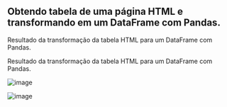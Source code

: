 ## Obtendo tabela de uma página HTML e transformando em um DataFrame com Pandas.

<p>Resultado da transformação da tabela HTML para um DataFrame com Pandas.</p>
<p>Resultado da transformação da tabela HTML para um DataFrame com Pandas.</p>


![image](https://github.com/italo-mgl/Ciencias_de_Dados_Projetos/assets/111648211/faffae8a-fb7a-4207-ad03-ce0f61dbba7d)

![image](https://github.com/italo-mgl/Ciencias_de_Dados_Projetos/assets/111648211/02e74f94-e14b-4b6b-819c-c6ba8b1f68d1)
